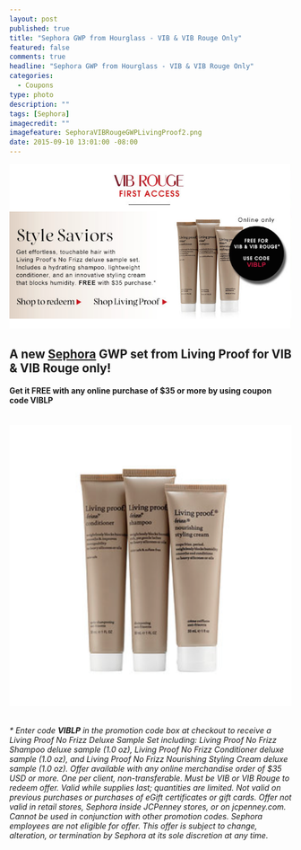 ```yaml
---
layout: post
published: true
title: "Sephora GWP from Hourglass - VIB & VIB Rouge Only"
featured: false
comments: true
headline: "Sephora GWP from Hourglass - VIB & VIB Rouge Only"
categories: 
  - Coupons
type: photo
description: ""
tags: [Sephora]
imagecredit: ""
imagefeature: SephoraVIBRougeGWPLivingProof2.png
date: 2015-09-10 13:01:00 -08:00
---
```


<center><a href="http://www.sephora.com" target="_blank">
<img src="/images/SephoraVIBRougeGWPLivingProof.png" border="0" style="border:none;max-width:100%;" alt="Sephora Living Proof GWP - VIB & VIB Rouge Only" />
</a></center>

<p><H2>A new <a href="http://www.sephora.com" target="_blank">Sephora</a> GWP set from Living Proof for VIB & VIB Rouge only!</H2></p>

<p><H4>Get it FREE with any online purchase of $35 or more by using coupon code <b>VIBLP</b></H4></p>
<br>

<center><a href="http://www.sephora.com" target="_blank">
<img src="/images/SephoraVIBRougeGWPLivingProof2.png" border="0" style="border:none;max-width:100%;" alt="Sephora Living Proof GWP - VIB & VIB Rouge Only" />
</a></center>

<br>

<i>* Enter code <b>VIBLP</b> in the promotion code box at checkout to receive a Living Proof No Frizz Deluxe Sample Set including: Living Proof No Frizz Shampoo deluxe sample (1.0 oz), Living Proof No Frizz Conditioner deluxe sample (1.0 oz), and Living Proof No Frizz Nourishing Styling Cream deluxe sample (1.0 oz). Offer available with any online merchandise order of $35 USD or more. One per client, non-transferable. Must be VIB or VIB Rouge to redeem offer. Valid while supplies last; quantities are limited. Not valid on previous purchases or purchases of eGift certificates or gift cards. Offer not valid in retail stores, Sephora inside JCPenney stores, or on jcpenney.com. Cannot be used in conjunction with other promotion codes. Sephora employees are not eligible for offer. This offer is subject to change, alteration, or termination by Sephora at its sole discretion at any time.</i>
